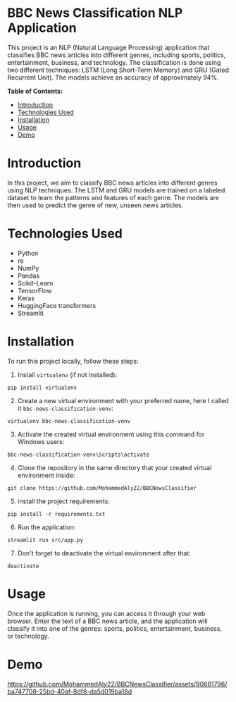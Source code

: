 # BBC News Classification NLP Application
This project is an NLP (Natural Language Processing) application that classifies BBC news articles into different genres, including sports, politics, entertainment, business, and technology. The classification is done using two different techniques: LSTM (Long Short-Term Memory) and GRU (Gated Recurrent Unit). The models achieve an accuracy of approximately 94%.

**Table of Contents:**
* [Introduction](#introduction)
* [Technologies Used](#technologies-used)
* [Installation](#installation)
* [Usage](#usage)
* [Demo](#demo)

# Introduction
In this project, we aim to classify BBC news articles into different genres using NLP techniques. The LSTM and GRU models are trained on a labeled dataset to learn the patterns and features of each genre. The models are then used to predict the genre of new, unseen news articles.

# Technologies Used
- Python
- re
- NumPy
- Pandas
- Scikit-Learn
- TensorFlow
- Keras
- HuggingFace transformers
- Streamlit

# Installation
To run this project locally, follow these steps:
1. Install `virtualenv` (if not installed):
```
pip install virtualenv
```

2. Create a new virtual environment with your preferred name, here I called it `bbc-news-classification-venv`:
```
virtualenv bbc-news-classification-venv
```

3. Activate the created virtual environment using this command for Windows users:
```
bbc-news-classification-venv\Scripts\activate
```

4. Clone the repository in the same directory that your created virtual environment inside:
```
git clone https://github.com/MohammedAly22/BBCNewsClassifier
```

5. install the project requirements:
```
pip install -r requirements.txt
```

6. Run the application:
```
streamlit run src/app.py
```

7. Don't forget to deactivate the virtual environment after that:
```
deactivate
```

# Usage
Once the application is running, you can access it through your web browser. Enter the text of a BBC news article, and the application will classify it into one of the genres: sports, politics, entertainment, business, or technology.

# Demo
https://github.com/MohammedAly22/BBCNewsClassifier/assets/90681796/ba747708-25bd-40af-8df8-da5d019ba18d


